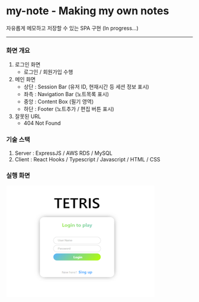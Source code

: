 # my-note - Making my own notes
자유롭게 메모하고 저장할 수 있는 SPA 구현 (In progress...)

***

### 화면 개요
1. 로그인 화면
    - 로그인 / 회원가입 수행
3. 메인 화면
    - 상단 : Session Bar (유저 ID, 현재시간 등 세션 정보 표시)
    - 좌측 : Navigation Bar (노트목록 표시)
    - 중앙 : Content Box (필기 영역)
    - 하단 : Footer (노트추가 / 편집 버튼 표시)
4. 잘못된 URL
    - 404 Not Found


### 기술 스택
1. Server : ExpressJS / AWS RDS / MySQL
2. Client : React Hooks / Typescript / Javascript / HTML / CSS 

### 실행 화면
<img src="https://github.com/kks2139/Tetris/blob/main/readme_img/login.PNG?raw=true" width="400px" height="300px"/>
